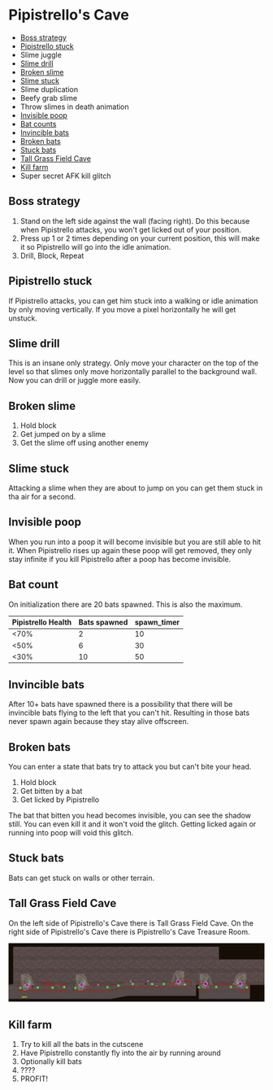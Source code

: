 # Pipistrello's Cave

- [Boss strategy](#boss)
- [Pipistrello stuck](#pip-stuck)
- Slime juggle
- [Slime drill](#slime-drill)
- [Broken slime](#slime-glitch)
- [Slime stuck](#slime-stuck)
- Slime duplication
- Beefy grab slime
- Throw slimes in death animation
- [Invisible poop](#poop-invis)
- [Bat counts](#bats)
- [Invincible bats](#bats-invincible)
- [Broken bats](#bats-glitch)
- [Stuck bats](#bats-stuck)
- [Tall Grass Field Cave](#cave)
- [Kill farm](#farm)
- Super secret AFK kill glitch

## <a name="boss"></a>Boss strategy

1. Stand on the left side against the wall (facing right). Do this because when Pipistrello attacks, you won't get licked out of your position.
2. Press up 1 or 2 times depending on your current position, this will make it so Pipistrello will go into the idle animation.
3. Drill, Block, Repeat

## <a name="pip-stuck"></a>Pipistrello stuck

If Pipistrello attacks, you can get him stuck into a walking or idle animation by only moving vertically. If you move a pixel horizontally he will get unstuck.

## <a name="slime-drill"></a>Slime drill

This is an insane only strategy.
Only move your character on the top of the level so that slimes only move horizontally parallel to the background wall. Now you can drill or juggle more easily.

## <a name="slime-glitch"></a>Broken slime

1. Hold block
2. Get jumped on by a slime
3. Get the slime off using another enemy

## <a name="slime-stuck"></a>Slime stuck

Attacking a slime when they are about to jump on you can get them stuck in tha air for a second.

## <a name="poop-invis"></a>Invisible poop

When you run into a poop it will become invisible but you are still able to hit it.
When Pipistrello rises up again these poop will get removed, they only stay infinite if you kill Pipistrello after a poop has become invisible.

## <a name="bats"></a>Bat count

On initialization there are 20 bats spawned. This is also the maximum.

Pipistrello Health|Bats spawned|spawn_timer
---|---|---
<70%|2|10
<50%|6|30
<30%|10|50

## <a name="bats-invincible"></a>Invincible bats

After 10+ bats have spawned there is a possibility that there will be invincible bats flying to the left that you can't hit. Resulting in those bats never spawn again because they stay alive offscreen.

## <a name="bats-glitch"></a>Broken bats

You can enter a state that bats try to attack you but can't bite your head.

1. Hold block
2. Get bitten by a bat
3. Get licked by Pipistrello

The bat that bitten you head becomes invisible, you can see the shadow still. You can even kill it and it won't void the glitch. Getting licked again or running into poop will void this glitch.

## <a name="bats-stuck"></a>Stuck bats

Bats can get stuck on walls or other terrain.

## <a name="cave"></a>Tall Grass Field Cave

On the left side of Pipistrello's Cave there is Tall Grass Field Cave.
On the right side of Pipistrello's Cave there is Pipistrello's Cave Treasure Room.

![Pipistrello's Cave](/Images/PipistrellosCave.png)

## <a name="farm"></a>Kill farm

1. Try to kill all the bats in the cutscene
2. Have Pipistrello constantly fly into the air by running around
3. Optionally kill bats
4. ????
5. PROFIT!
